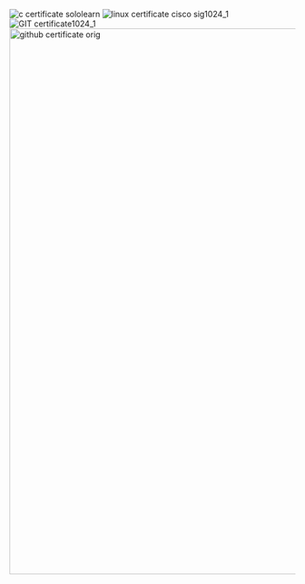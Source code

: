 ![c certificate sololearn](https://user-images.githubusercontent.com/101239044/158316397-0d2b3b85-8500-4c2b-a5ad-8da4ce3461d1.jpg)
![linux certificate cisco sig1024_1](https://user-images.githubusercontent.com/101239044/158316447-870c779f-8ead-4228-84c6-0b38b748b1d8.jpg)
![GIT certificate1024_1](https://user-images.githubusercontent.com/101239044/158316495-10aacd0a-1da4-4f40-aa84-5411b8cc7514.jpg)
<img width="960" alt="github certificate orig" src="https://user-images.githubusercontent.com/101239044/158317172-b59a9059-e029-41e5-82fc-cc35b8132d5f.png">

